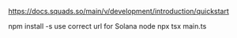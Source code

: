https://docs.squads.so/main/v/development/introduction/quickstart


npm install -s
use correct url for Solana node
npx tsx main.ts